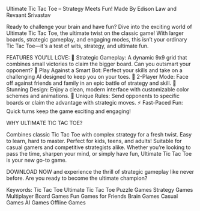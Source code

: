 Ultimate Tic Tac Toe – Strategy Meets Fun!
Made By Edison Law and Revaant Srivastav

Ready to challenge your brain and have fun? Dive into the exciting world of Ultimate Tic Tac Toe, the ultimate twist on the classic game! With larger boards, strategic gameplay, and engaging modes, this isn’t your ordinary Tic Tac Toe—it's a test of wits, strategy, and ultimate fun.

FEATURES YOU'LL LOVE:
🧠 Strategic Gameplay: A dynamic 9x9 grid that combines small victories to claim the bigger board. Can you outsmart your opponent?
🤖 Play Against a Smart Bot: Perfect your skills and take on a challenging AI designed to keep you on your toes.
👫 2-Player Mode: Face off against friends and family in an epic battle of strategy and skill.
🎨 Stunning Design: Enjoy a clean, modern interface with customizable color schemes and animations.
🎯 Unique Rules: Send opponents to specific boards or claim the advantage with strategic moves.
⚡ Fast-Paced Fun: Quick turns keep the game exciting and engaging!

WHY ULTIMATE TIC TAC TOE?

Combines classic Tic Tac Toe with complex strategy for a fresh twist.
Easy to learn, hard to master. Perfect for kids, teens, and adults!
Suitable for casual gamers and competitive strategists alike.
Whether you’re looking to pass the time, sharpen your mind, or simply have fun, Ultimate Tic Tac Toe is your new go-to game.

DOWNLOAD NOW and experience the thrill of strategic gameplay like never before. Are you ready to become the ultimate champion?

Keywords:
Tic Tac Toe
Ultimate Tic Tac Toe
Puzzle Games
Strategy Games
Multiplayer Board Games
Fun Games for Friends
Brain Games
Casual Games
AI Games
Offline Games

